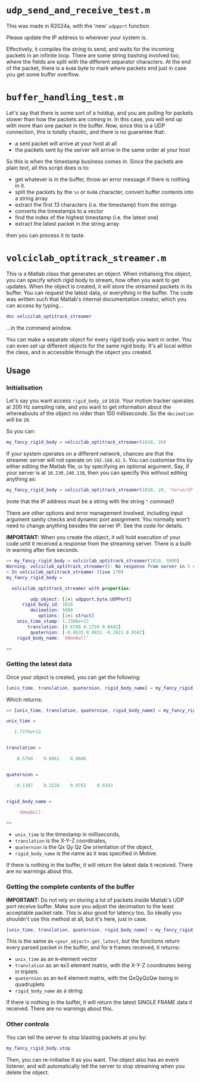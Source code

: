 # `udp_send_and_receive_test.m`

This was made in R2024a, with the 'new' `udpport` function.

Please update the IP address to wherever your system is.

Effectively, it compiles the string to send, and waits for the incoming packets in an infinite loop. There are some string bashing involved too, where the fields are split with the different separator characters. At the end of the packet, there is a `0x0A` byte to mark where packets end just in case you get some buffer overflow.

# `buffer_handling_test.m`

Let's say that there is some sort of a holdup, and you are polling for packets slower than how the packets are coming in. In this case, you will end up with more than one packet in the buffer. Now, since this is a UDP connection, this is totally chaotic, and there is no guarantee that:

* a sent packet will arrive at your host at all
* the packets sent by the server will arrive in the same order at your host

So this is when the timestamp business comes in. Since the packets are plain text, all this script does is to:

* get whatever is in the buffer, throw an error message if there is nothing in it.
* split the packets by the `\n` or `0x0A` character, convert buffer contents into a string array
* extract the first 13 characters (i.e. the timestamp) from the strings
* converts the timestamps to a vector
* find the index of the highest timestamp (i.e. the latest one)
* extract the latest packet in the string array

then you can process it to taste.

# `volciclab_optitrack_streamer.m`

This is a Matlab class that generates an object. When initialising this object, you can specify which rigid body to stream, how often you want to get updates. When the object is created, it will store the streamed packets in its buffer. You can request the latest data, or everything in the buffer. The code was written such that Matlab's internal documentation creator, which you can access by typing...

```Matlab
doc volciclab_optitrack_streamer
```
...in the command window.

You can make a separate object for every rigid body you want in order. You can even set up different objects for the same rigid body. It's all local within the class, and is accessible through the object you created.

## Usage

### Initialisation

Let's say you want access `rigid_body_id` `1010`. Your motion tracker operates at 200 Hz sampling rate, and you want to get information about the whereabouts of the object no older than 100 milliseconds. So the `decimation` will be `20`.

So you can:

```Matlab
my_fancy_rigid_body = volciclab_optitrack_streamer(1010, 20)
```

If your system operates on a different network, chances are that the streamer server will not operate on `192.168.42.5`. You can customise this by either editing the Matlab file, or by specifying an optional argument. Say, if your server is at `10.230.240.138`, then you can specify this without editing anything as:

```Matlab
my_fancy_rigid_body = volciclab_optitrack_streamer(1010, 20, 'ServerIP', "10.230.240.138")
```

(note that the IP address must be a string with the string `"` commas!)

There are other options and error management involved, including input argument sanity checks and dynamic port assignment. You normally won't need to change anything besides the server IP. See the code for details.

**IMPORTANT:** When you create the object, it will hold execution of your code until it received a response from the streaming server. There is a built-in warning after five seconds.

```Matlab
>> my_fancy_rigid_body = volciclab_optitrack_streamer(1010, 5000)
Warning: volciclab_optitrack_streamer(): No response from server in 5 seconds. If you use high decimation this may be expected, but you may have a network problem.
> In volciclab_optitrack_streamer (line 170)
my_fancy_rigid_body =

  volciclab_optitrack_streamer with properties:

         udp_object: [1×1 udpport.byte.UDPPort]
      rigid_body_id: 1010
         decimation: 5000
            options: [1×1 struct]
    unix_time_stamp: 1.7386e+12
        translation: [0.8780 0.1750 0.0442]
         quaternion: [-0.0635 0.0831 -0.2921 0.9507]
    rigid_body_name: '40mmBall'

>>
```

### Getting the latest data

Once your object is created, you can get the following:

```Matlab
[unix_time, translation, quaternion, rigid_body_name] = my_fancy_rigid_body.get_latest
```

Which returns:

```Matlab
>> [unix_time, translation, quaternion, rigid_body_name] = my_fancy_rigid_body.get_latest

unix_time =

   1.7376e+12


translation =

    0.5760    0.0062    0.0606


quaternion =

   -0.1307    0.3228    0.0765    0.9343


rigid_body_name =

    '40mmBall'

>>
```

* `unix_time` is the timestamp in milliseconds,
* `translation` is the X-Y-Z coordinates,
* `quaternion` is the Qx Qy Qz Qw orientation of the object,
* `rigid_body_name` is the name as it was specified in Motive.

If there is nothing in the buffer, it will return the latest data it received. There are no warnings about this.

### Getting the complete contents of the buffer

**IMPORTANT:** Do not rely on storing a lot of packets inside Matlab's UDP port receive buffer. Make sure you adjust the decimation to the least acceptable packet rate. This is also good for latency too. So ideally you shouldn't use this method at all, but it's here, just in case.

```Matlab
[unix_time, translation, quaternion, rigid_body_name] = my_fancy_rigid_body.get_everything
```

This is the same as `<your_object>.get_latest`, but the functions return every parsed packet in the buffer, and for `N` frames received, it returns:

 * `unix_time` as an `N`-element vector
 * `translation` as an `N`x3 element matrix, with the X-Y-Z coordinates being in triplets
 * `quaternion` as an `N`x4 element matrix, with the QxQyQzQw being in quadruplets
 * `rigid_body_name` as a string.

If there is nothing in the buffer, it will return the latest SINGLE FRAME data it received. There are no warnings about this.

 ### Other controls

 You can tell the server to stop blasting packets at you by:

 ```Matlab
 my_fancy_rigid_body.stop
 ```

 Then, you can re-initialise it as you want. The object also has an event listener, and will automatically tell the server to stop streaming when you delete the object.